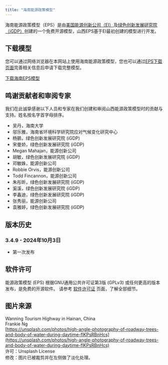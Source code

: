 ```yaml
---
title: "海南能源政策模型"
---
```


海南能源政策模型（EPS）是由[美国能源创新公司（EI）](https://energyinnovation.org/)及[绿色创新发展研究院（iGDP）](http://www.igdp.cn/)创建的一个免费开源模型，山西EPS基于EI最初创建的模型进行开发。

## 下载模型

您可以通过网络浏览器在本网站上使用海南能源政策模型，您也可以通过[EPS下载页面](../download)完善相关信息后申请下载完整模型。

<p><a href="https://wkf.ms/3vOhHvq" class="btn">下载海南EPS模型</a></p>

## 鸣谢贡献者和审阅专家
我们在此诚挚感谢以下人员和专家在我们创建和审阅山西能源政策模型时的贡献与支持。姓名按名字首字母排序。

* 吴丹，海南大学
* 邬乐雅，海南省环境科学研究院应对气候变化研究中心
* 杨鹂，绿色创新发展研究院 (iGDP)
* 宋曼娇，绿色创新发展研究院 (iGDP)
* Megan Mahajan，能源创新公司
* 胡敏，绿色创新发展研究院 (iGDP)
* 邓敏姝，能源创新公司
* Robbie Orvis，能源创新公司
* Todd Fincannon，能源创新公司
* 朱彤昕，绿色创新发展研究院 (iGDP)
* 奚溪，绿色创新发展研究院 (iGDP)
* 李鑫迪，绿色创新发展研究院 (iGDP)
* 张秀丽，能源创新公司
* 袁雅婷，绿色创新发展研究院 (iGDP)

## 版本历史

### **3.4.9 - 2024年10月3日**

* 第一次发布

## 软件许可

能源政策模型 (EPS) 根据GNU通用公共许可证第3版 (GPLv3) 或任何更高的版本发布，是免费的开源软件。 请参考 [软件许可证](../software-license) 页面，了解全部细节。

## 图片来源
Wanning Tourism Highway in Hainan, China<br/>
Frankie Ng<br/>
[https://unsplash.com/photos/high-angle-photography-of-roadway-trees-and-body-of-water-during-daytime-flKPsRBnHcs](https://unsplash.com/photos/high-angle-photography-of-roadway-trees-and-body-of-water-during-daytime-flKPsRBnHcs)<br/>
许可：Unsplash License<br/>
修改：图片已被裁剪并在左侧做了淡化处理。